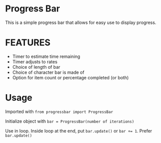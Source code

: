 # Progress Bar
This is a simple progress bar that allows for easy use to display progress.

# FEATURES
- Timer to estimate time remaining
- Timer adjusts to rates
- Choice of length of bar
- Choice of character bar is made of
- Option for item count or percentage completed (or both)

# Usage
Imported with `from progressbar import ProgressBar`

Initialize object with `bar = ProgressBar(number of iterations)`

Use in loop. Inside loop at the end, put `bar.update()` or `bar += 1`.
Prefer `bar.update()`
